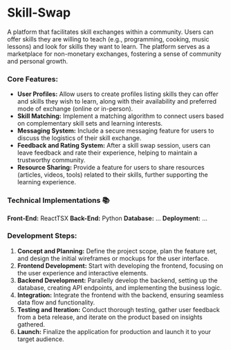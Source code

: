 # Skill-Swap
A platform that facilitates skill exchanges within a community. Users can offer skills they are willing to teach (e.g., programming, cooking, music lessons) and look for skills they want to learn. The platform serves as a marketplace for non-monetary exchanges, fostering a sense of community and personal growth.

### Core Features:
- **User Profiles:** Allow users to create profiles listing skills they can offer and skills they wish to learn, along with their availability and preferred mode of exchange (online or in-person).
- **Skill Matching:** Implement a matching algorithm to connect users based on complementary skill sets and learning interests.
- **Messaging System:** Include a secure messaging feature for users to discuss the logistics of their skill exchange.
- **Feedback and Rating System:** After a skill swap session, users can leave feedback and rate their experience, helping to maintain a trustworthy community.
- **Resource Sharing:** Provide a feature for users to share resources (articles, videos, tools) related to their skills, further supporting the learning experience.

### Technical Implementations 📚
**Front-End:** ReactTSX
**Back-End:** Python
**Database:** ...
**Deployment:** ...


### Development Steps:
1. **Concept and Planning:** Define the project scope, plan the feature set, and design the initial wireframes or mockups for the user interface.
2. **Frontend Development:** Start with developing the frontend, focusing on the user experience and interactive elements.
3. **Backend Development:** Parallelly develop the backend, setting up the database, creating API endpoints, and implementing the business logic.
4. **Integration:** Integrate the frontend with the backend, ensuring seamless data flow and functionality.
5. **Testing and Iteration:** Conduct thorough testing, gather user feedback from a beta release, and iterate on the product based on insights gathered.
6. **Launch:** Finalize the application for production and launch it to your target audience.